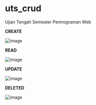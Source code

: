 # uts_crud
Ujian Tengah Semester Pemrograman Web

**CREATE**


![image](https://user-images.githubusercontent.com/101685323/158512399-683dddae-a57f-425b-8bd1-7aa89afd903f.png)



**READ**


![image](https://user-images.githubusercontent.com/101685323/158512486-d0dd9a2c-04f1-4f1d-856c-b548991b5b2c.png)



**UPDATE**


![image](https://user-images.githubusercontent.com/101685323/158512550-5d4196c7-8553-486b-9f69-3ecf34954d76.png)



**DELETED**


![image](https://user-images.githubusercontent.com/101685323/158512603-46a1e673-e63d-4b7a-ac78-6d0d3a0c8697.png)

